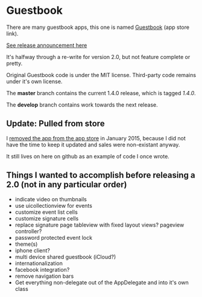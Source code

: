 # Guestbook

There are many guestbook apps, this one is named [Guestbook](https://itunes.apple.com/us/app/guestbook/id466198467?mt=8) (app store link).

[See release announcement here](http://mbrennek.2nw.net/2013/01/guestbook-open-source.html)

It's halfway through a re-write for version 2.0, but not feature complete or pretty.

Original Guestbook code is under the MIT license.  Third-party code remains under it's own license.

The __master__ branch contains the current 1.4.0 release, which is tagged _1.4.0_.

The __develop__ branch contains work towards the next release.

## Update: Pulled from store

I [removed the app from the app store](https://mbrennek.2nw.net/2015/01/guestbook-dead.html) in January 2015, because I did not have the time to keep it updated and sales were non-existant anyway.

It still lives on here on github as an example of code I once wrote.

## Things I wanted to accomplish before releasing a 2.0 (not in any particular order)

* indicate video on thumbnails
* use uicollectionview for events
* customize event list cells
* customize signature cells
* replace signature page tableview with fixed layout views? pageview controller?
* password protected event lock 
* theme(s)
* iphone client?
* multi device shared guestbook (iCloud?)
* internationalization
* facebook integration?
* remove navigation bars
* Get everything non-delegate out of the AppDelegate and into it's own class
